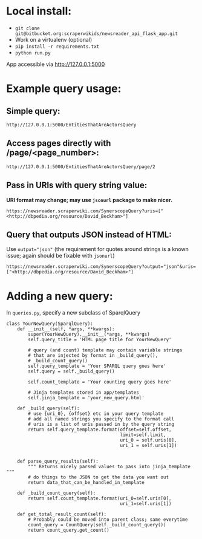 # Local install:
* `git clone git@bitbucket.org:scraperwikids/newsreader_api_flask_app.git`
* Work on a virtualenv (optional)
* `pip install -r requirements.txt`
* `python run.py`

App accessible via http://127.0.0.1:5000

# Example query usage:

## Simple query:
`http://127.0.0.1:5000/EntitiesThatAreActorsQuery`

## Access pages directly with /page/<page_number>:
`http://127.0.0.1:5000/EntitiesThatAreActorsQuery/page/2`

## Pass in URIs with query string value:
**URI format may change; may use `jsonurl` package to make nicer.**

`https://newsreader.scraperwiki.com/SynerscopeQuery?uris=["<http://dbpedia.org/resource/David_Beckham>"]`

## Query that outputs JSON instead of HTML:
Use `output="json"` (the requirement for quotes around strings is a known
issue; again should be fixable with `jsonurl`)

`https://newsreader.scraperwiki.com/SynerscopeQuery?output="json"&uris=["<http://dbpedia.org/resource/David_Beckham>"]`

# Adding a new query:
In `queries.py`, specify a new subclass of SparqlQuery

```
class YourNewQuery(SparqlQuery):
    def __init__(self, *args, **kwargs):
        super(YourNewQuery).__init__(*args, **kwargs)
        self.query_title = 'HTML page title for YourNewQuery'
        
        # query (and count) template may contain variable strings
        # that are injected by format in _build_query(),
        # _build_count_query()
        self.query_template = 'Your SPARQL query goes here'
        self.query = self._build_query()
        
        self.count_template = 'Your counting query goes here'
        
        # Jinja templates stored in app/templates
        self.jinja_template = 'your_new_query.html'
    
    def _build_query(self):
        # use {uri_0}, {offset} etc in your query template
        # add all named strings you specify to the format call
        # uris is a list of uris passed in by the query string
        return self.query_template.format(offset=self.offset,
                                          limit=self.limit,
                                          uri_0 = self.uris[0],
                                          uri_1 = self.uris[1])
                                         
        
    def parse_query_results(self):
        """ Returns nicely parsed values to pass into jinja_template """
        # do things to the JSON to get the data you want out
        return data_that_can_be_handled_in_template

    def _build_count_query(self):
        return self.count_template.format(uri_0=self.uris[0],
                                          uri_1=self.uris[1])
    
    def get_total_result_count(self):
        # Probably could be moved into parent class; same everytime
        count_query = CountQuery(self._build_count_query())
        return count_query.get_count()
```
